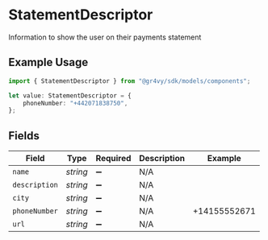 # StatementDescriptor

Information to show the user on their payments statement

## Example Usage

```typescript
import { StatementDescriptor } from "@gr4vy/sdk/models/components";

let value: StatementDescriptor = {
    phoneNumber: "+442071838750",
};
```

## Fields

| Field              | Type               | Required           | Description        | Example            |
| ------------------ | ------------------ | ------------------ | ------------------ | ------------------ |
| `name`             | *string*           | :heavy_minus_sign: | N/A                |                    |
| `description`      | *string*           | :heavy_minus_sign: | N/A                |                    |
| `city`             | *string*           | :heavy_minus_sign: | N/A                |                    |
| `phoneNumber`      | *string*           | :heavy_minus_sign: | N/A                | +14155552671       |
| `url`              | *string*           | :heavy_minus_sign: | N/A                |                    |